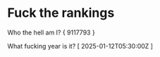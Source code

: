 # Fuck the rankings

Who the hell am I?
{ 9117793 }

What fucking year is it?
[ 2025-01-12T05:30:00Z ]
